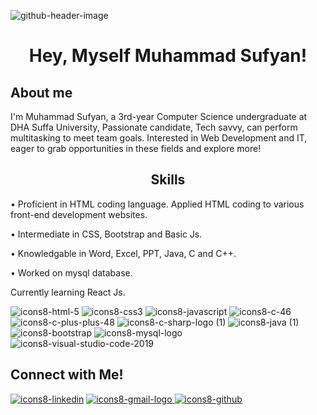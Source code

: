 ![github-header-image](https://user-images.githubusercontent.com/108999846/185427743-6f69cd27-d24e-40f4-8633-420f79ff1ba3.png)


## <h1 align="center"> Hey, Myself Muhammad Sufyan! </h1>

  ## About me
  I'm Muhammad Sufyan, a 3rd-year Computer Science undergraduate at DHA Suffa University, Passionate candidate, Tech savvy,
  can perform multitasking to meet team goals. Interested in Web Development and IT, eager to grab opportunities
  in these fields and explore more!
      
      

## <h2 align="center"> Skills </h2>  

 
 • Proficient in HTML coding language. Applied HTML coding to various front-end development websites.
 
 • Intermediate in CSS, Bootstrap and Basic Js.
 
 • Knowledgable in Word, Excel, PPT, Java, C and C++.
 
 • Worked on mysql database.
 
 <p>Currently learning React Js. <p>
  
![icons8-html-5](https://user-images.githubusercontent.com/108999846/185442619-ee058377-69d4-4b99-9ec7-ef351bd84873.svg)
![icons8-css3](https://user-images.githubusercontent.com/108999846/185444569-422d0e6f-e21b-4bde-9b0a-c80553eb44a2.svg)
![icons8-javascript](https://user-images.githubusercontent.com/108999846/185446324-2bc708d4-049d-4a13-8fd5-d4ef335fec25.svg)
![icons8-c-46](https://user-images.githubusercontent.com/108999846/185445782-3233b9f0-e177-44a2-9cf6-91792052fa22.png)
![icons8-c-plus-plus-48](https://user-images.githubusercontent.com/108999846/185444586-b691b269-6157-4888-9569-d013faa76cb8.png)
![icons8-c-sharp-logo (1)](https://user-images.githubusercontent.com/108999846/185445144-674b5cf1-8c51-45b8-b8f7-00136ba815a1.svg)
![icons8-java (1)](https://user-images.githubusercontent.com/108999846/185447175-de2ba259-0975-4a33-b80e-8a5658341dff.svg)
![icons8-bootstrap](https://user-images.githubusercontent.com/108999846/185446811-19b9ef29-8050-4eaa-b81c-288e89712f9f.svg)
![icons8-mysql-logo](https://user-images.githubusercontent.com/108999846/185446823-4efb19d6-cf48-423e-8655-948910dbf4bc.svg)
![icons8-visual-studio-code-2019](https://user-images.githubusercontent.com/108999846/185447431-b7758f08-ad8f-416b-a06e-f018e10f522c.svg)

 

## Connect with Me!
  <a target="_blank" href="https://www.linkedin.com/in/muhammad-sufyan42069/">![icons8-linkedin](https://user-images.githubusercontent.com/108999846/185450256-17aff683-89aa-4189-a09e-bcf0dd63c1f2.svg)</a>
<a href="mailto:muhammadsufyan00ms@gmail.com">![icons8-gmail-logo](https://user-images.githubusercontent.com/108999846/185451307-68b8430a-50ff-425a-a746-4279eec991e5.svg)
</a>
<a target="_blank" href="https://github.com/sufyan14">![icons8-github](https://user-images.githubusercontent.com/108999846/185451852-dbff867d-90ca-4858-bd55-419ddb069e20.svg)
</a>  


  

